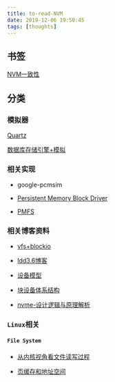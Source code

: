 ```yaml
---
title: to-read-NVM
date: 2019-12-06 19:50:45
tags: [thoughts]
---
```


## 书签

[NVM一致性](https://blog.csdn.net/Meditator_hkx/article/details/53106881)

## 分类
<!--more-->

### 模拟器

[Quartz](http://pfzuo.github.io/2017/07/22/Using-Quartz-to-simulate-Persistent-Memory/)

[数据库存储引擎+模拟](https://my.oschina.net/fileoptions/blog/1827801)

### 相关实现

- google-pcmsim

- [Persistent Memory Block Driver](https://github.com/linux-pmbd/pmbd)

- [PMFS](https://github.com/linux-pmfs/pmfs)

### 相关博客资料

- [vfs+blockio](https://sketch2sky.com/tag/%e5%ad%98%e5%82%a8%e7%b3%bb%e7%bb%9f/)

- [ldd3.6博客](https://www.cnblogs.com/xiaojiang1025/category/918665.html)

- [设备模型](https://www.cnblogs.com/xiaojiang1025/p/6193959.html)

- [块设备体系结构](https://www.cnblogs.com/lifexy/p/7651667.html)

- [nvme-设计逻辑与原理解析](https://www.byteisland.com/nvme-%E8%AE%BE%E8%AE%A1%E9%80%BB%E8%BE%91%E4%B8%8E%E5%8E%9F%E7%90%86%E8%A7%A3%E6%9E%90/)

### `Linux`相关

#### `File System`

- [从内核视角看文件读写过程](https://www.cnblogs.com/huxiao-tee/p/4657851.html)

- [页缓存和地址空间](https://www.lenzhao.com/topic/5a29facc2e95f0fd0a9818ab)
